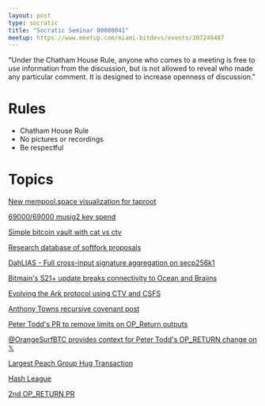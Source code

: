 ```yaml
---
layout: post
type: socratic
title: "Socratic Seminar 00000041"
meetup: https://www.meetup.com/miami-bitdevs/events/307249487
---
```


"Under the Chatham House Rule, anyone who comes to a meeting is free to use information from the discussion, but is not allowed to reveal who made any particular comment. It is designed to increase openness of discussion."

# Rules 
- Chatham House Rule
- No pictures or recordings
- Be respectful

# Topics

[New mempool.space visualization for taproot](https://x.com/mempool/status/1911389181101679080)

[69000/69000 musig2 key spend](https://x.com/stutxo/status/1911227050255409246)

[Simple bitcoin vault with cat vs ctv](https://github.com/monlovesmango/simple_covenant_vault)

[Research database of softfork proposals](https://bitcoin.softforks.org/about-softforks)

[DahLIAS - Full cross-input signature aggregation on secp256k1](https://x.com/n1ckler/status/1912509120835363031)

[Bitmain's S21+ update breaks connectivity to Ocean and Braiins](https://x.com/LukeDashjr/status/1912380597424550355)

[Evolving the Ark protocol using CTV and CSFS](https://delvingbitcoin.org/t/evolving-the-ark-protocol-using-ctv-and-csfs/1602)

[Anthony Towns recursive covenant post](https://mailing-list.bitcoindevs.xyz/bitcoindev/Z8eUQCfCWjdivIzn@erisian.com.au/)

[Peter Todd's PR to remove limits on OP_Return outputs](https://github.com/bitcoin/bitcoin/pull/32359)

[@OrangeSurfBTC provides context for Peter Todd's OP_RETURN change on 𝕏](https://x.com/OrangeSurfBTC/status/1917147550462914837)

[Largest Peach Group Hug Transaction](https://x.com/peachbitcoin/status/1921147023262146785)

[Hash League](https://x.com/Marumover/status/1922470011739738349)

[2nd OP_RETURN PR](https://github.com/bitcoin/bitcoin/pull/32406)